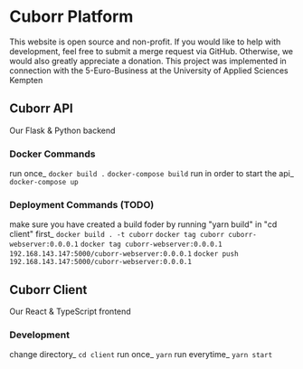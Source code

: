 # Cuborr Platform
This website is open source and non-profit. If you would like to help with development, feel free to submit a merge request via GitHub. Otherwise, we would also greatly appreciate a donation. This project was implemented in connection with the 5-Euro-Business at the University of Applied Sciences Kempten
## Cuborr API
Our Flask & Python backend
### Docker Commands
run once_
```docker build .```
```docker-compose build```
run in order to start the api_
```docker-compose up```

### Deployment Commands (TODO)
make sure you have created a build foder by running "yarn build" in "cd client" first_
```docker build . -t cuborr```
```docker tag cuborr cuborr-webserver:0.0.0.1```
```docker tag cuborr-webserver:0.0.0.1 192.168.143.147:5000/cuborr-webserver:0.0.0.1```
```docker push 192.168.143.147:5000/cuborr-webserver:0.0.0.1```


## Cuborr Client
Our React & TypeScript frontend
### Development
change directory_
```cd client```
run once_
```yarn```
run everytime_
```yarn start```
